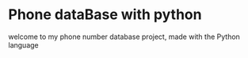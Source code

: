# Phone dataBase with python
welcome to my phone number database project, made with the Python language

